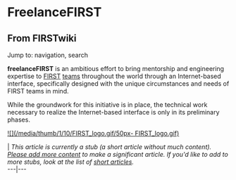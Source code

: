 # FreelanceFIRST

## From FIRSTwiki

Jump to: navigation, search

**freelanceFIRST** is an ambitious effort to bring mentorship and engineering expertise to [FIRST](first) [teams](Team "Team") throughout the world through an Internet-based interface, specifically designed with the unique circumstances and needs of FIRST teams in mind.

While the groundwork for this initiative is in place, the technical work necessary to realize the Internet-based interface is only in its preliminary phases.

[![](/media/thumb/1/10/FIRST_logo.gif/50px-
FIRST_logo.gif)](Image:FIRST_logo.gif)

| _This article is currently a stub (a short article without much content). [Please add more content](http://www.firstwiki.net/index.php?title=FreelanceFIRST&action=edit "http://www.firstwiki.net/index.php?title=FreelanceFIRST&action=edit") to make a significant article. If you'd like to add to more stubs, look at the list of [short articles](Special:Shortpages "Special:Shortpages")._<br>
---|---
